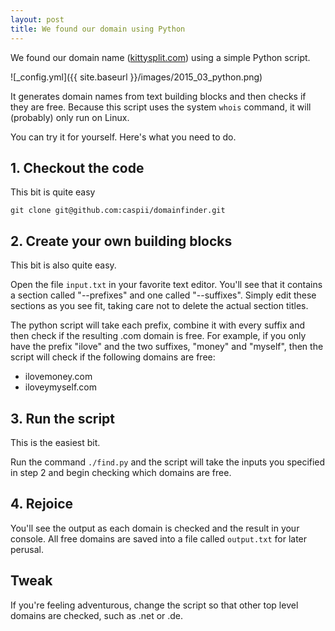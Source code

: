 ```yaml
---
layout: post
title: We found our domain using Python
---
```


We found our domain name ([kittysplit.com](http://kittysplit.com)) using a simple Python script.

![_config.yml]({{ site.baseurl }}/images/2015_03_python.png)

It generates domain names from text building blocks and then checks if they are free. Because this script uses the system ``whois`` command, it will (probably) only run on Linux.

You can try it for yourself. Here's what you need to do.

## 1. Checkout the code
This bit is quite easy

```git clone git@github.com:caspii/domainfinder.git```

## 2. Create your own building blocks
This bit is also quite easy.

Open the file ``input.txt`` in your favorite text editor. You'll see that it contains a section called "--prefixes" and one called "--suffixes". Simply edit these sections as you see fit, taking care not to delete the actual section titles.

The python script will take each prefix, combine it with every suffix and then check if the resulting .com domain is free. For example, if you only have the prefix "ilove" and the two suffixes, "money" and "myself", then the script will check if the following domains are free:

* ilovemoney.com
* iloveymyself.com
 

## 3. Run the script
This is the easiest bit.

Run the command ``./find.py`` and the script will take the inputs you specified in step 2 and begin checking which domains are free.

## 4. Rejoice
You'll see the output as each domain is checked and the result in your console. All free domains are saved into a file called ``output.txt`` for later perusal.

## Tweak
If you're feeling adventurous, change the script so that other top level domains are checked, such as .net or .de.